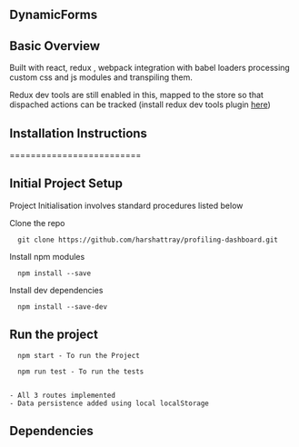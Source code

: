 ## DynamicForms

## Basic Overview

Built with react, redux , webpack integration with babel loaders processing custom css and js modules and transpiling them.

Redux dev tools are still enabled in this, mapped to the store so that dispached actions can be tracked (install redux dev tools plugin [here](https://chrome.google.com/webstore/detail/redux-devtools/lmhkpmbekcpmknklioeibfkpmmfibljd?hl=en))

## Installation Instructions

=========================

## Initial Project Setup

Project Initialisation involves standard procedures listed below

Clone the repo

      git clone https://github.com/harshattray/profiling-dashboard.git

Install npm modules

      npm install --save

Install dev dependencies

      npm install --save-dev

## Run the project

      npm start - To run the Project

      npm run test - To run the tests


    - All 3 routes implemented
    - Data persistence added using local localStorage

## Dependencies
